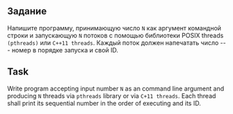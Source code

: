 ## Задание

Напишите программу, принимающую число `N` как аргумент командной строки и запускающую `N` потоков с помощью библиотеки POSIX threads `(pthreads)` или `С++11 threads`. Каждый поток должен напечатать число --- номер в порядке запуска и свой ID.

## Task

Write program accepting input number `N` as an command line argument and producing `N` threads via `pthreads` library or via `C+11 threads`. Each thread shall print its sequential number in the order of executing and its ID.
